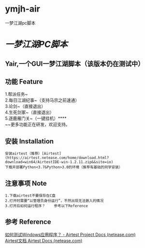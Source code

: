 # ymjh-air
一梦江湖pc脚本
# *一梦江湖PC脚本*

## Yair,一个GUI一梦江湖脚本（该版本仍在测试中）

## **功能** Feature

1.帮派任务~  
2.每日江湖纪事~（支持马宗之前速通）  
3.论剑~（直接退出）  
4.生死剑冢~（直接退出）  
5.逐鹿雁门关~（一键挂机）****  
~~更多功能正在研发，欢迎支持。

## **安装** Installation

```
安装airtest（推荐）[Airtest](https://airtest.netease.com/home/download.html?download=win64/AirtestIDE-win-1.2.11.zip&&site=io)
下载并部署Python<3.7&Python>3.0的环境（推荐有基础的同学安装）
```

## **注意事项** Note

```
1.下载airtest不要保存在C盘
2.打开时需要“以管理员身份运行”，不然出现无法嵌入的情况
3.打开后如何运行程序？    参考以下Reference
```

## **参考** Reference

[如何测试Windows应用程序？ - Airtest Project Docs (netease.com)](https://airtest.doc.io.netease.com/tutorial/7_Windows_automated_testing/)  
[Airtest文档 Airtest Docs (netease.com)](https://airtest.doc.io.netease.com/)
